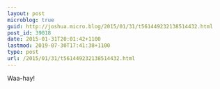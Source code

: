 ```yaml
---
layout: post
microblog: true
guid: http://joshua.micro.blog/2015/01/31/t561449232138514432.html
post_id: 39018
date: 2015-01-31T20:01:42+1100
lastmod: 2019-07-30T17:41:38+1100
type: post
url: /2015/01/31/t561449232138514432.html
---
```

Waa-hay!
